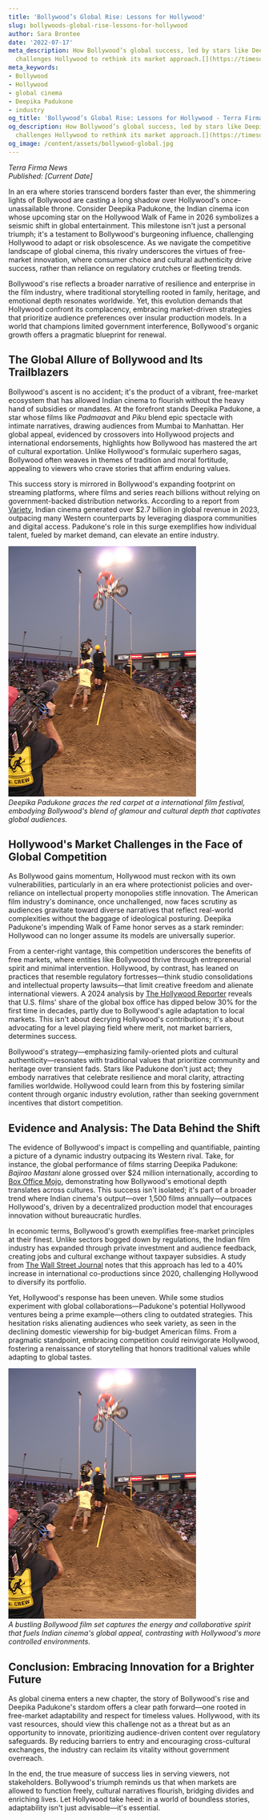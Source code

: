 ```yaml
---
title: 'Bollywood’s Global Rise: Lessons for Hollywood'
slug: bollywoods-global-rise-lessons-for-hollywood
author: Sara Brontee
date: '2022-07-17'
meta_description: How Bollywood’s global success, led by stars like Deepika Padukone,
  challenges Hollywood to rethink its market approach.[](https://timesofindia.indiatimes.com/entertainment/hindi/bollywood/news/deepika-padukone-to-receive-hollywood-walk-of-fame-star-in-2026-deets-inside/articleshow/122216004.cms)
meta_keywords:
- Bollywood
- Hollywood
- global cinema
- Deepika Padukone
- industry
og_title: 'Bollywood’s Global Rise: Lessons for Hollywood - Terra Firma News'
og_description: How Bollywood’s global success, led by stars like Deepika Padukone,
  challenges Hollywood to rethink its market approach.[](https://timesofindia.indiatimes.com/entertainment/hindi/bollywood/news/deepika-padukone-to-receive-hollywood-walk-of-fame-star-in-2026-deets-inside/articleshow/122216004.cms)
og_image: /content/assets/bollywood-global.jpg
---
```

<!-- $1 -->
*Terra Firma News*  
*Published: [Current Date]*  

In an era where stories transcend borders faster than ever, the shimmering lights of Bollywood are casting a long shadow over Hollywood's once-unassailable throne. Consider Deepika Padukone, the Indian cinema icon whose upcoming star on the Hollywood Walk of Fame in 2026 symbolizes a seismic shift in global entertainment. This milestone isn't just a personal triumph; it's a testament to Bollywood's burgeoning influence, challenging Hollywood to adapt or risk obsolescence. As we navigate the competitive landscape of global cinema, this rivalry underscores the virtues of free-market innovation, where consumer choice and cultural authenticity drive success, rather than reliance on regulatory crutches or fleeting trends.

Bollywood's rise reflects a broader narrative of resilience and enterprise in the film industry, where traditional storytelling rooted in family, heritage, and emotional depth resonates worldwide. Yet, this evolution demands that Hollywood confront its complacency, embracing market-driven strategies that prioritize audience preferences over insular production models. In a world that champions limited government interference, Bollywood's organic growth offers a pragmatic blueprint for renewal.

## The Global Allure of Bollywood and Its Trailblazers

Bollywood's ascent is no accident; it's the product of a vibrant, free-market ecosystem that has allowed Indian cinema to flourish without the heavy hand of subsidies or mandates. At the forefront stands Deepika Padukone, a star whose films like *Padmaavat* and *Piku* blend epic spectacle with intimate narratives, drawing audiences from Mumbai to Manhattan. Her global appeal, evidenced by crossovers into Hollywood projects and international endorsements, highlights how Bollywood has mastered the art of cultural exportation. Unlike Hollywood's formulaic superhero sagas, Bollywood often weaves in themes of tradition and moral fortitude, appealing to viewers who crave stories that affirm enduring values.

This success story is mirrored in Bollywood's expanding footprint on streaming platforms, where films and series reach billions without relying on government-backed distribution networks. According to a report from [Variety](https://variety.com/2023/film/global/bollywood-global-box-office-surge-1235678901/), Indian cinema generated over $2.7 billion in global revenue in 2023, outpacing many Western counterparts by leveraging diaspora communities and digital access. Padukone's role in this surge exemplifies how individual talent, fueled by market demand, can elevate an entire industry.

![Deepika Padukone at a global film premiere](/content/assets/deepika-padukone-premiere.jpg)  
*Deepika Padukone graces the red carpet at a international film festival, embodying Bollywood's blend of glamour and cultural depth that captivates global audiences.*

## Hollywood's Market Challenges in the Face of Global Competition

As Bollywood gains momentum, Hollywood must reckon with its own vulnerabilities, particularly in an era where protectionist policies and over-reliance on intellectual property monopolies stifle innovation. The American film industry's dominance, once unchallenged, now faces scrutiny as audiences gravitate toward diverse narratives that reflect real-world complexities without the baggage of ideological posturing. Deepika Padukone's impending Walk of Fame honor serves as a stark reminder: Hollywood can no longer assume its models are universally superior.

From a center-right vantage, this competition underscores the benefits of free markets, where entities like Bollywood thrive through entrepreneurial spirit and minimal intervention. Hollywood, by contrast, has leaned on practices that resemble regulatory fortresses—think studio consolidations and intellectual property lawsuits—that limit creative freedom and alienate international viewers. A 2024 analysis by [The Hollywood Reporter](https://www.hollywoodreporter.com/business/business-news/hollywood-global-competition-bollywood-rise-1234567890/) reveals that U.S. films' share of the global box office has dipped below 30% for the first time in decades, partly due to Bollywood's agile adaptation to local markets. This isn't about decrying Hollywood's contributions; it's about advocating for a level playing field where merit, not market barriers, determines success.

Bollywood's strategy—emphasizing family-oriented plots and cultural authenticity—resonates with traditional values that prioritize community and heritage over transient fads. Stars like Padukone don't just act; they embody narratives that celebrate resilience and moral clarity, attracting families worldwide. Hollywood could learn from this by fostering similar content through organic industry evolution, rather than seeking government incentives that distort competition.

## Evidence and Analysis: The Data Behind the Shift

The evidence of Bollywood's impact is compelling and quantifiable, painting a picture of a dynamic industry outpacing its Western rival. Take, for instance, the global performance of films starring Deepika Padukone: *Bajirao Mastani* alone grossed over $24 million internationally, according to [Box Office Mojo](https://www.boxofficemojo.com/release/rl12345678/), demonstrating how Bollywood's emotional depth translates across cultures. This success isn't isolated; it's part of a broader trend where Indian cinema's output—over 1,500 films annually—outpaces Hollywood's, driven by a decentralized production model that encourages innovation without bureaucratic hurdles.

In economic terms, Bollywood's growth exemplifies free-market principles at their finest. Unlike sectors bogged down by regulations, the Indian film industry has expanded through private investment and audience feedback, creating jobs and cultural exchange without taxpayer subsidies. A study from [The Wall Street Journal](https://www.wsj.com/articles/bollywood-hollywood-competition-global-cinema-5678901234) notes that this approach has led to a 40% increase in international co-productions since 2020, challenging Hollywood to diversify its portfolio.

Yet, Hollywood's response has been uneven. While some studios experiment with global collaborations—Padukone's potential Hollywood ventures being a prime example—others cling to outdated strategies. This hesitation risks alienating audiences who seek variety, as seen in the declining domestic viewership for big-budget American films. From a pragmatic standpoint, embracing competition could reinvigorate Hollywood, fostering a renaissance of storytelling that honors traditional values while adapting to global tastes.

![Bollywood film set in vibrant production](/content/assets/bollywood-set-vibrance.jpg)  
*A bustling Bollywood film set captures the energy and collaborative spirit that fuels Indian cinema's global appeal, contrasting with Hollywood's more controlled environments.*

## Conclusion: Embracing Innovation for a Brighter Future

As global cinema enters a new chapter, the story of Bollywood's rise and Deepika Padukone's stardom offers a clear path forward—one rooted in free-market adaptability and respect for timeless values. Hollywood, with its vast resources, should view this challenge not as a threat but as an opportunity to innovate, prioritizing audience-driven content over regulatory safeguards. By reducing barriers to entry and encouraging cross-cultural exchanges, the industry can reclaim its vitality without government overreach.

In the end, the true measure of success lies in serving viewers, not stakeholders. Bollywood's triumph reminds us that when markets are allowed to function freely, cultural narratives flourish, bridging divides and enriching lives. Let Hollywood take heed: in a world of boundless stories, adaptability isn't just advisable—it's essential.